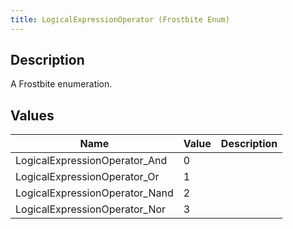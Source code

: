 ```yaml
---
title: LogicalExpressionOperator (Frostbite Enum)
---
```

## Description

A Frostbite enumeration.

## Values

| Name                            | Value | Description |
| ------------------------------- | ----- | ----------- |
| LogicalExpressionOperator\_And  | 0     |             |
| LogicalExpressionOperator\_Or   | 1     |             |
| LogicalExpressionOperator\_Nand | 2     |             |
| LogicalExpressionOperator\_Nor  | 3     |             |
